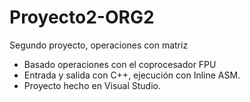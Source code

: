 # Proyecto2-ORG2
Segundo proyecto, operaciones con matriz
* Basado operaciones con el coprocesador FPU
* Entrada y salida con C++, ejecución con Inline ASM.
* Proyecto hecho en Visual Studio.
